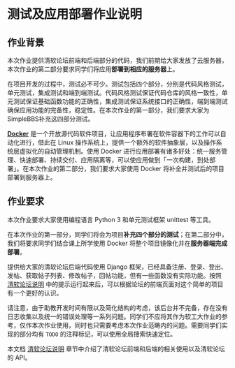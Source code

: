 # 测试及应用部署作业说明

## 作业背景


本次作业提供清软论坛前端和后端部分的代码，我们前期给大家发放了云服务器，本次作业的第二部分要求同学们将应用**部署到相应的服务器**上。

在项目开发的过程中，测试必不可少。测试包括四个部分，分别是代码风格测试，单元测试，集成测试和端到端测试。代码风格测试保证代码仓库的风格一致性，单元测试保证基础函数功能的正确性，集成测试保证系统接口的正确性，端到端测试确保应用功能的完备性，稳定性。在本次作业的第一部分，我们要求大家为SimpleBBS补充这四部分测试。

[**Docker**](https://www.docker.com/) 是一个开放源代码软件项目，让应用程序布署在软件容器下的工作可以自动化进行，借此在 Linux 操作系统上，提供一个额外的软件抽象层，以及操作系统层虚拟化的自动管理机制。使用 Docker 进行应用部署有诸多好处：统一服务管理、快速部署、持续交付、应用隔离等，可以使应用做到「一次构建，到处部署」。在本次作业的第二部分，我们要求大家使用 Docker 将补全并测试后的项目部署到服务器上。


## 作业要求
本次作业要求大家使用编程语言 Python 3 和单元测试框架 unittest 等工具。

在本次作业的第一部分，同学们将会为项目**补充四个部分的测试**；在第二部分中，我们将要求同学们结合课上所学使用 Docker 将整个项目镜像化并在**服务器端完成部署**。

提供给大家的清软论坛后端代码使用 Django 框架，已经具备注册、登录、登出、发帖、获取帖子列表、修改帖子，回帖功能，但有一些函数没有实际功能。按照 [清软论坛说明](./bbs.md) 中的提示运行起来后，可以根据论坛的前端页面对这个简单的项目有一个更好的认识。

请注意，由于助教开发时间有限以及简化结构的考虑，该后台并不完备，存在没有日志收集以及统一的错误处理等一系列问题。同学们不应将其作为软工大作业的参考，仅作本次作业使用，同时也只需要考虑本次作业范畴内的问题。需要同学们实现的部分均有 `TODO` 的注释标记，可以使用全局搜索快速定位。

本文档 [清软论坛说明](./bbs.md) 章节中介绍了清软论坛前端和后端的相关使用以及清软论坛的 API。
